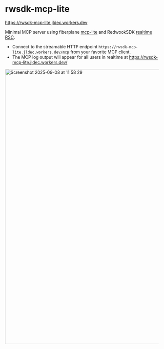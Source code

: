 # rwsdk-mcp-lite
https://rwsdk-mcp-lite.jldec.workers.dev

Minimal MCP server using fiberplane [mcp-lite](https://github.com/fiberplane/mcp) and RedwookSDK [realtime RSC](https://docs.rwsdk.com/core/realtime/).

- Connect to the streamable HTTP endpoint `https://rwsdk-mcp-lite.jldec.workers.dev/mcp` from your favorite MCP client.
- The MCP log output will appear for all users in realtime at https://rwsdk-mcp-lite.jldec.workers.dev/

<img width="1440" height="900" alt="Screenshot 2025-09-08 at 11 58 29" src="https://github.com/user-attachments/assets/2f7a70db-d049-45de-a4d9-a6a4cf4b0573" />
